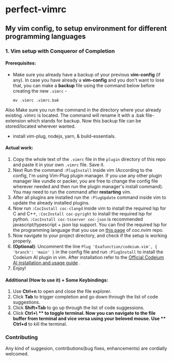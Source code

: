 # perfect-vimrc

## My vim config, to setup environment for different programming languages

### 1. Vim setup with Conqueror of Completion
#### Prerequisites:
- Make sure you already have a backup of your previous **vim-config** (if any).
In case you have already a **vim-config** and you don't want to lose that, you can make a **backup** file using the command below before creating the new `.vimrc` -

      mv .vimrc .vimrc.bak
Also Make sure you run the command in the directory where your already existing .vimrc is located. The command will rename it with a .bak file-extension which stands for backup. Now this backup file can be stored/located wherever wanted.

-  install vim-plug, nodejs, yarn, & build-essentials. 
#### Actual work:
1. Copy the whole text of the `.vimrc` file in the `plugin` directory of this repo and paste it in your own `.vimrc` file. Save it.
2. Next Run the command `:PlugInstall` inside vim (According to the config, I'm using Vim-Plug plugin manager. If you use any other plugin manager like vundle or packer, you are free to change the config file wherever needed and then run the plugin manager's install command). You may need to run the command after **restarting** vim.
3. After all plugins are installed run the `:PlugUpdate` command inside vim to update the already installed plugins.
4. Now run `:CocInstall coc-clangd` inside vim to install the required lsp for C and C++, `:CocInstall coc-pyright` to install the required lsp for python. `:CocInstall coc-tsserver coc-json` is recommended javascript/typescript + json 
 lsp support. You can find the required lsp for the programming language that you use on [this page](https://github.com/neoclide/coc.nvim/wiki/Language-servers) of coc.nvim repo.   
5. Now navigate to your project directory, and check if the setup is working properly.
6. **(Optional)**: Uncomment the line  `Plug 'Exafunction/codeium.vim', { 'branch': 'main' }` in the config file and run `:PlugInstall` to install the Codeium AI plugin in vim. After installation refer to the [Official Codeium AI installation and usage guide](https://codeium.com/vim_tutorial) .
7. Enjoy!
#### Additional (How to use it) + Some Keybindings:
1. Use **Ctrl+n** to open and close the file explorer.
2. Click **Tab** to trigger completion and go down through the list of code suggestions.
3. Click **Shift+Tab** to go up through the list of code suggessions.
4. Click **Ctrl+\ ** to toggle terminal. Now you can navigate to the file buffer from terminal and vice versa using your beloved mouse. Use ** Ctrl+d** to kill the terminal.

### Contributing
Any kind of suggesion, contributions(bug fixes, enhancements) are cordially welcomed.

